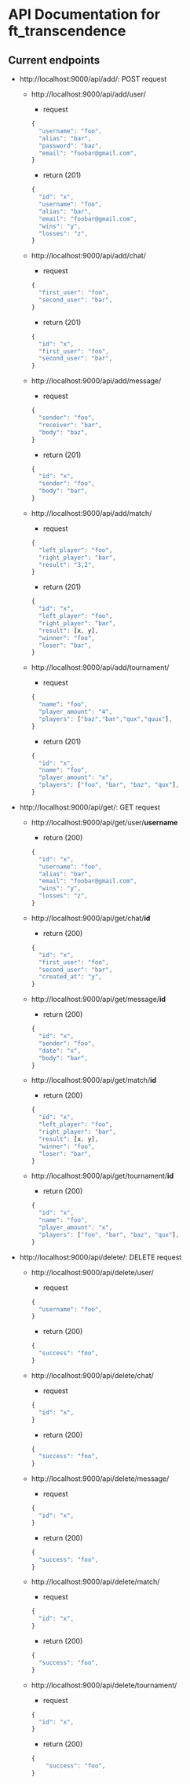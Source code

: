 # API Documentation for ft_transcendence

## Current endpoints

- http://localhost:9000/api/add/: POST request

  - http://localhost:9000/api/add/user/

    - request

    ```javascript
    {
      "username": "foo",
      "alias": "bar",
      "password": "baz",
      "email": "foobar@gmail.com",
    }
    ```

    - return (201)

    ```javascript
    {
      "id": "x",
      "username": "foo",
      "alias": "bar",
      "email": "foobar@gmail.com",
      "wins": "y",
      "losses": "z",
    }
    ```

  - http://localhost:9000/api/add/chat/

    - request

    ```javascript
    {
      "first_user": "foo",
      "second_user": "bar",
    }
    ```

    - return (201)

    ```javascript
    {
      "id": "x",
      "first_user": "foo",
      "second_user": "bar",
    }
    ```

  - http://localhost:9000/api/add/message/

    - request

    ```javascript
    {
      "sender": "foo",
      "receiver": "bar",
      "body": "baz",
    }
    ```

    - return (201)

    ```javascript
    {
      "id": "x",
      "sender": "foo",
      "body": "bar",
    }
    ```

  - http://localhost:9000/api/add/match/

    - request

    ```javascript
    {
      "left_player": "foo",
      "right_player": "bar",
      "result": "3,2",
    }
    ```

    - return (201)

    ```javascript
    {
      "id": "x",
      "left_player": "foo",
      "right_player": "bar",
      "result": [x, y],
      "winner": "foo",
      "loser": "bar",
    }
    ```

  - http://localhost:9000/api/add/tournament/
    - request
    ```javascript
    {
      "name": "foo",
      "player_amount": "4",
      "players": ["baz","bar","qux","quux"],
    }
    ```
    - return (201)
    ```javascript
    {
      "id": "x",
      "name": "foo",
      "player_amount": "x",
      "players": ["foo", "bar", "baz", "qux"],
    }
    ```

- http://localhost:9000/api/get/: GET request

  - http://localhost:9000/api/get/user/**username**

    - return (200)

    ```javascript
    {
      "id": "x",
      "username": "foo",
      "alias": "bar",
      "email": "foobar@gmail.com",
      "wins": "y",
      "losses": "z",
    }
    ```

  - http://localhost:9000/api/get/chat/**id**

    - return (200)

    ```javascript
    {
      "id": "x",
      "first_user": "foo",
      "second_user": "bar",
      "created_at": "y",
    }
    ```

  - http://localhost:9000/api/get/message/**id**

    - return (200)

    ```javascript
    {
      "id": "x",
      "sender": "foo",
      "date": "x",
      "body": "bar",
    }
    ```

  - http://localhost:9000/api/get/match/**id**

    - return (200)

    ```javascript
    {
      "id": "x",
      "left_player": "foo",
      "right_player": "bar",
      "result": [x, y],
      "winner": "foo",
      "loser": "bar",
    }
    ```

  - http://localhost:9000/api/get/tournament/**id**
    - return (200)
    ```javascript
    {
      "id": "x",
      "name": "foo",
      "player_amount": "x",
      "players": ["foo", "bar", "baz", "qux"],
    }
    ```

- http://localhost:9000/api/delete/: DELETE request

  - http://localhost:9000/api/delete/user/
    - request
    ```javascript
    {
      "username": "foo",
    }
    ```
    - return (200)
    ```javascript
    {
      "success": "foo",
    }
    ```
  - http://localhost:9000/api/delete/chat/
    - request
    ```javascript
    {
      "id": "x",
    }
    ```
    - return (200)
    ```javascript
    {
      "success": "foo",
    }
    ```
  - http://localhost:9000/api/delete/message/
    - request
    ```javascript
    {
      "id": "x",
    }
    ```
    - return (200)
    ```javascript
    {
      "success": "foo",
    }
    ```
  - http://localhost:9000/api/delete/match/
    - request
    ```javascript
    {
      "id": "x",
    }
    ```
    - return (200)
    ```javascript
    {
      "success": "foo",
    }
    ```
  - http://localhost:9000/api/delete/tournament/

    - request

    ```javascript
    {
      "id": "x",
    }
    ```

    - return (200)

    ```javascript
    {
        "success": "foo",
    }
    ```
